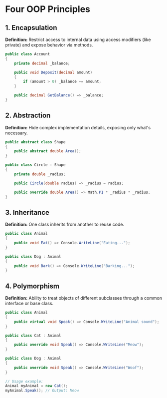 # Four OOP Principles

## 1. Encapsulation

**Definition:** Restrict access to internal data using access modifiers (like private) and expose behavior via methods.

```csharp
public class Account
{
    private decimal _balance;

    public void Deposit(decimal amount)
    {
        if (amount > 0) _balance += amount;
    }

    public decimal GetBalance() => _balance;
}
```

## 2. Abstraction

**Definition:** Hide complex implementation details, exposing only what's necessary.

```csharp
public abstract class Shape
{
    public abstract double Area();
}

public class Circle : Shape
{
    private double _radius;

    public Circle(double radius) => _radius = radius;

    public override double Area() => Math.PI * _radius * _radius;
}
```

## 3. Inheritance

**Definition:** One class inherits from another to reuse code.

```csharp
public class Animal
{
    public void Eat() => Console.WriteLine("Eating...");
}

public class Dog : Animal
{
    public void Bark() => Console.WriteLine("Barking...");
}
```

## 4. Polymorphism

**Definition:** Ability to treat objects of different subclasses through a common interface or base class.

```csharp
public class Animal
{
    public virtual void Speak() => Console.WriteLine("Animal sound");
}

public class Cat : Animal
{
    public override void Speak() => Console.WriteLine("Meow");
}

public class Dog : Animal
{
    public override void Speak() => Console.WriteLine("Woof");
}

// Usage example:
Animal myAnimal = new Cat();
myAnimal.Speak(); // Output: Meow
```
